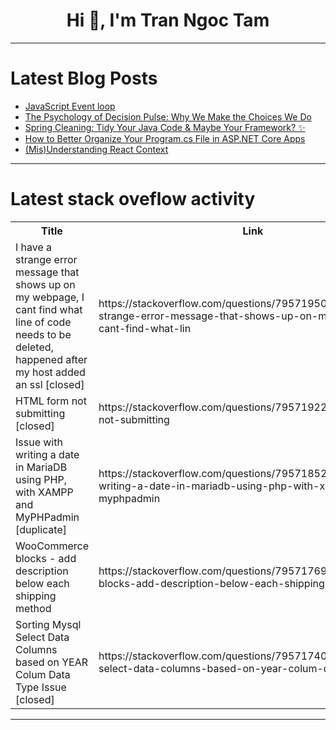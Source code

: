 <h1 align="center">Hi 👋, I'm Tran Ngoc Tam</h1>

---

# Latest Blog Posts 
<!-- BLOG-POST-LIST:START -->
- [JavaScript Event loop](https://dev.to/parth_patel_1505c905ab430/javascript-event-loop-egm)
- [The Psychology of Decision Pulse: Why We Make the Choices We Do](https://dev.to/tableautopowerbimigration/the-psychology-of-decision-pulse-why-we-make-the-choices-we-do-23i1)
- [Spring Cleaning: Tidy Your Java Code &amp; Maybe Your Framework? ✨](https://dev.to/myfear/spring-cleaning-tidy-your-java-code-maybe-your-framework-bpe)
- [How to Better Organize Your Program.cs File in ASP.NET Core Apps](https://dev.to/canro91/how-to-better-organize-your-programcs-file-in-aspnet-core-apps-54n7)
- [&lpar;Mis&rpar;Understanding React Context](https://dev.to/bunmioye/misunderstanding-react-context-2ei2)
<!-- BLOG-POST-LIST:END -->

---

# Latest stack oveflow activity
<table>
  <tr><th>Title</th><th>Link</th></tr>
  <!-- STACKOVERFLOW:START --><tr><td>I have a strange error message that shows up on my webpage, I cant find what line of code needs to be deleted, happened after my host added an ssl [closed]</td><td>https://stackoverflow.com/questions/79571950/i-have-a-strange-error-message-that-shows-up-on-my-webpage-i-cant-find-what-lin</td></tr><tr><td>HTML form not submitting [closed]</td><td>https://stackoverflow.com/questions/79571922/html-form-not-submitting</td></tr><tr><td>Issue with writing a date in MariaDB using PHP, with XAMPP and MyPHPadmin [duplicate]</td><td>https://stackoverflow.com/questions/79571852/issue-with-writing-a-date-in-mariadb-using-php-with-xampp-and-myphpadmin</td></tr><tr><td>WooCommerce blocks - add description below each shipping method</td><td>https://stackoverflow.com/questions/79571769/woocommerce-blocks-add-description-below-each-shipping-method</td></tr><tr><td>Sorting Mysql Select Data Columns based on YEAR Colum Data Type Issue [closed]</td><td>https://stackoverflow.com/questions/79571740/sorting-mysql-select-data-columns-based-on-year-colum-data-type-issue</td></tr><!-- STACKOVERFLOW:END -->
</table>

---


